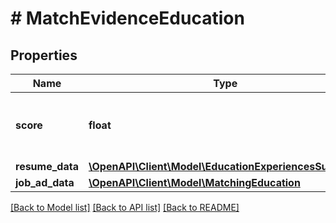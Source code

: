 # # MatchEvidenceEducation

## Properties

Name | Type | Description | Notes
------------ | ------------- | ------------- | -------------
**score** | **float** | Normalized score. Min Score is 0 and Max Score is 1. |
**resume_data** | [**\OpenAPI\Client\Model\EducationExperiencesSummary**](EducationExperiencesSummary.md) |  | [optional]
**job_ad_data** | [**\OpenAPI\Client\Model\MatchingEducation**](MatchingEducation.md) |  | [optional]

[[Back to Model list]](../../README.md#models) [[Back to API list]](../../README.md#endpoints) [[Back to README]](../../README.md)
